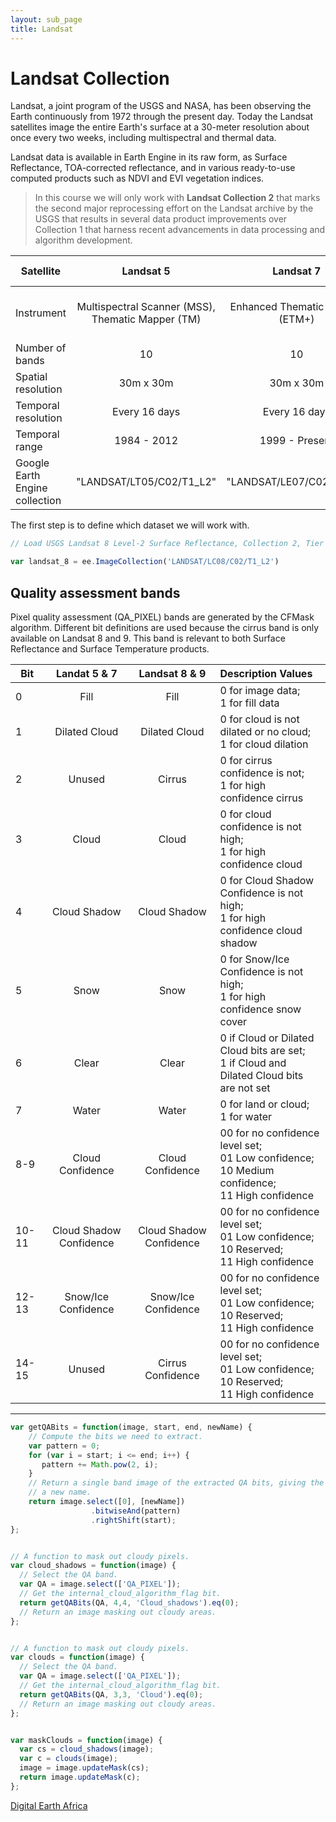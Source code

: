 ```yaml
---
layout: sub_page
title: Landsat 
---
```


# Landsat Collection

Landsat, a joint program of the USGS and NASA, has been observing the Earth continuously from 1972 through the present day. Today the Landsat satellites image the entire Earth's surface at a 30-meter resolution about once every two weeks, including multispectral and thermal data.

Landsat data is available in Earth Engine in its raw form, as Surface Reflectance, TOA-corrected reflectance, and in various ready-to-use computed products such as NDVI and EVI vegetation indices.

> In this course we will only work with **Landsat Collection 2** that marks the second major reprocessing effort on the Landsat archive by the USGS that results in several data product improvements over Collection 1 that harness recent advancements in data processing and algorithm development.

|Satellite | Landsat 5  | Landsat 7   | Landsat 8  | Landsat 9 |
|----------|:----------: |:----------:|:---------: | :--------:|
|Instrument | Multispectral Scanner (MSS), <br/> Thematic Mapper (TM) | Enhanced Thematic Mapper (ETM+) | Operational Land Imager (OLI),<br/> Thermal Infrared Sensor (TIRS)| OLI-2, TIRS-2 |
|Number of bands| 10 | 10 | 10 | 10 |
|Spatial resolution| 30m x 30m | 30m x 30m| 30m x 30m | 30m x 30m
|Temporal resolution| Every 16 days | Every 16 days| Every 16 days | Every 16 days
|Temporal range| 1984 - 2012 |1999 - Present| 2013 - Present | 2021 - Present
|Google Earth Engine collection | "LANDSAT/LT05/C02/T1_L2" | "LANDSAT/LE07/C02/T1_L2" | "LANDSAT/LC08/C02/T1_L2"| Not available |





The first step is to define which dataset we will work with.



```js
// Load USGS Landsat 8 Level-2 Surface Reflectance, Collection 2, Tier 1

var landsat_8 = ee.ImageCollection('LANDSAT/LC08/C02/T1_L2')
```


## Quality assessment bands

Pixel quality assessment (QA_PIXEL) bands are generated by the CFMask algorithm. Different bit definitions are used because the cirrus band is only available on Landsat 8 and 9. This band is relevant to both Surface Reflectance and Surface Temperature products.

Bit | Landat 5 & 7 |Landsat 8 & 9 | Description Values |
|---------|:----------: |:----------:|:----------|
0 | Fill | Fill | 0 for image data; <br/> 1 for fill data
|1 | Dilated Cloud|Dilated Cloud|0 for cloud is not dilated or no cloud; <br/>1 for cloud dilation
|2|Unused|Cirrus|0 for cirrus confidence is not; <br/>1 for high confidence cirrus
|3|Cloud|Cloud|0 for cloud confidence is not high; <br/>1 for high confidence cloud
|4|Cloud Shadow|Cloud Shadow|0 for Cloud Shadow Confidence is not high; <br/> 1 for high confidence cloud shadow
|5|Snow|Snow|0 for Snow/Ice Confidence is not high; <br/>1 for high confidence snow cover
|6|Clear|Clear|0 if Cloud or Dilated Cloud bits are set;<br/> 1 if Cloud and Dilated Cloud bits are not set
|7|Water|Water|0 for land or cloud; <br/>1 for water
|8-9|Cloud Confidence|Cloud Confidence|00 for no confidence level set;<br/> 01 Low confidence; <br/>10 Medium confidence; <br/>11 High confidence
|10-11|Cloud Shadow Confidence|Cloud Shadow Confidence|00 for no confidence level set; <br/>01 Low confidence; <br/>10 Reserved;<br/> 11 High confidence
|12-13|Snow/Ice Confidence|Snow/Ice Confidence|00 for no confidence level set; <br/>01 Low confidence; <br/>10 Reserved; <br/>11 High confidence
|14-15|Unused|Cirrus Confidence|00 for no confidence level set; <br/>01 Low confidence; <br/>10 Reserved;<br/> 11 High confidence

---


```js
var getQABits = function(image, start, end, newName) {
    // Compute the bits we need to extract.
    var pattern = 0;
    for (var i = start; i <= end; i++) {
       pattern += Math.pow(2, i);
    }
    // Return a single band image of the extracted QA bits, giving the band
    // a new name.
    return image.select([0], [newName])
                  .bitwiseAnd(pattern)
                  .rightShift(start);
};


// A function to mask out cloudy pixels.
var cloud_shadows = function(image) {
  // Select the QA band.
  var QA = image.select(['QA_PIXEL']);
  // Get the internal_cloud_algorithm_flag bit.
  return getQABits(QA, 4,4, 'Cloud_shadows').eq(0);
  // Return an image masking out cloudy areas.
};


// A function to mask out cloudy pixels.
var clouds = function(image) {
  // Select the QA band.
  var QA = image.select(['QA_PIXEL']);
  // Get the internal_cloud_algorithm_flag bit.
  return getQABits(QA, 3,3, 'Cloud').eq(0);
  // Return an image masking out cloudy areas.
};


var maskClouds = function(image) {
  var cs = cloud_shadows(image);
  var c = clouds(image);
  image = image.updateMask(cs);
  return image.updateMask(c);
};
```

[Digital Earth Africa](https://docs.digitalearthafrica.org/en/latest/data_specs/Landsat_C2_SR_specs.html)
